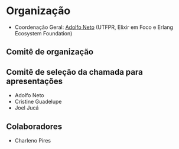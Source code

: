# Organização

- Coordenação Geral: [Adolfo Neto](https://adolfont.github.io/) (UTFPR, Elixir em Foco e Erlang Ecosystem Foundation)


## Comitê de organização



## Comitê de seleção da chamada para apresentações

- Adolfo Neto
- Cristine Guadelupe
- Joel Jucá

## Colaboradores

- Charleno Pires
